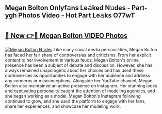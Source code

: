 ## Megan Bolton Onlyf𝚊ns Le𝚊ked N𝚞des - Part-ygh Photos Video - Hot Part Le𝚊ks O77wT

# <h2><a href="http://ac29259.deff.icu/?id=Megan+Bolton">🔗 New 👉🔴 Megan Bolton VIDEO Photos</a></h2>

[![Megan Bolton N𝚞des](https://i.imgur.com/rIISA9y.gif)](http://ac29259.deff.icu/?id=Megan+Bolton)
Like many social media personalities, Megan Bolton has faced her fair share of controversies and criticisms. From her explicit content to her involvement in various feuds, Megan Bolton's online presence has been a subject of debate and discussion. However, she has always remained unapologetic about her choices and has used these controversies as opportunities to engage with her audience and address any concerns or misconceptions. Alongside her YouTube channel, Megan Bolton also maintained an active presence on Instagram. Her stunning looks and captivating personality caught the attention of modeling agencies, and she began working as a model. Megan Bolton's Instagram following continued to grow, and she used the platform to engage with her fans, share her experiences, and showcase her modeling work.
